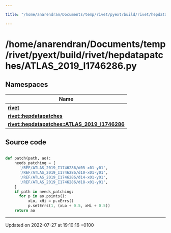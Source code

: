 ```yaml
---

title: "/home/anarendran/Documents/temp/rivet/pyext/build/rivet/hepdatapatches/ATLAS_2019_I1746286.py"

---
```


# /home/anarendran/Documents/temp/rivet/pyext/build/rivet/hepdatapatches/ATLAS_2019_I1746286.py



## Namespaces

| Name           |
| -------------- |
| **[rivet](http://example.org/namespaces/namespacerivet/)**  |
| **[rivet::hepdatapatches](http://example.org/namespaces/namespacerivet_1_1hepdatapatches/)**  |
| **[rivet::hepdatapatches::ATLAS_2019_I1746286](http://example.org/namespaces/namespacerivet_1_1hepdatapatches_1_1atlas__2019__i1746286/)**  |




## Source code

```python

def patch(path, ao):
    needs_patching = [ 
      '/REF/ATLAS_2019_I1746286/d05-x01-y01',
      '/REF/ATLAS_2019_I1746286/d10-x01-y01',
      '/REF/ATLAS_2019_I1746286/d14-x01-y01',
      '/REF/ATLAS_2019_I1746286/d18-x01-y01',
    ]
    if path in needs_patching:
      for p in ao.points():
          xLo, xHi = p.xErrs()
          p.setErrs(1, (xLo + 0.5, xHi + 0.5))
    return ao
```


-------------------------------

Updated on 2022-07-27 at 19:10:16 +0100
